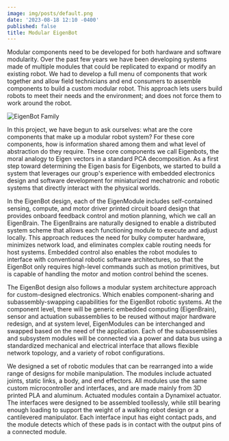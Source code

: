 ```yaml
---
image: img/posts/default.png
date: '2023-08-18 12:10 -0400'
published: false
title: Modular EigenBot
---
```

Modular components need to be developed for both hardware and software modularity. Over the past few years we have been developing systems made of multiple modules that could be replicated to expand or modify an existing robot. We had to develop a full menu of components that work together and allow field technicians and end consumers to assemble components to build a custom modular robot. This approach lets users build robots to meet their needs and the environment; and does not force them to work around the robot.

![EigenBot Family]({{site.baseurl}}/img/posts/EigenBot_Family.png)

In this project, we have begun to ask ourselves: what are the core components that make up a modular robot system? For these core components, how is information shared among them and what level of abstraction do they require. These core components we call Eigenbots, the moral analogy to Eigen vectors in a standard PCA decomposition. As a first step toward determining the Eigen basis for Eigenbots, we started to build a system that leverages our group's experience with embedded electronics design and software development for miniaturized mechatronic and robotic systems that directly interact with the physical worlds.

In the EigenBot design, each of the EigenModule includes  self-contained sensing, compute, and motor driver printed circuit board design that provides onboard feedback control and motion planning, which we call an EigenBrain. The EigenBrains are naturally designed to enable a distributed system scheme that allows each functioning module to execute and adjust locally. This approach reduces the need for bulky computer hardware, minimizes network load, and eliminates complex cable routing needs for host systems. Embedded control also enables the robot modules to interface with conventional robotic software architectures, so that the EigenBot only requires high-level commands such as motion primitives, but is capable of handling the motor and motion control behind the scenes.


The EigenBot design also follows a modular system architecture approach for custom-designed electronics. Which enables component-sharing and subassembly-swapping capabilities for the EigenBot robotic systems. At the component level, there will be generic embedded computing (EigenBrain), sensor and actuation subassemblies to be reused without major hardware redesign, and at system level, EigenModules can be interchanged and swapped based on the need of the application. Each of the subassemblies and subsystem modules will be connected via a power and data bus using a standardized mechanical and electrical interface that allows flexible network topology, and a variety of robot configurations.


We designed a set of robotic modules that can be rearranged into a wide range of designs for mobile manipulation. The modules include actuated joints, static links, a body, and end effectors. All modules use the same custom microcontroller and interfaces, and are made mainly from 3D printed PLA and aluminum. Actuated modules contain a Dynamixel actuator. The interfaces were designed to be assembled toollessly, while still bearing enough loading to support the weight of a walking robot design or a cantilevered manipulator. Each interface input has eight contact pads, and the module detects which of these pads is in contact with the output pins of a connected module.
